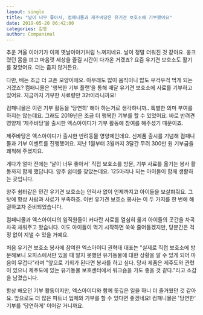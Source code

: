 ```yaml
---
layout: single
title: "날이 너무 좋아서, 컴패니몰과 제주바당은 유기견 보호소에 기부했어요"
date: 2019-05-20 06:42:00
categories: 감동
author: Companimal
---
```


추운 겨울 이야기가 이제 옛날이야기처럼 느껴지네요. 날이 정말 더워진 것 같아요. 웅크렸던 몸을 펴고 마음껏 세상을 즐길 시간이 다가온 거겠죠? 요즘 유기견 보호소도 활기를 찾았어요. 더는 춥지 않거든요.

다만, 배는 조금 더 고픈 모양이에요. 아무래도 많이 움직이니 밥도 우걱우걱 먹게 되는 거겠죠? 컴패니몰은 '행복한 기부 플랜’을 통해 매달 유기견 보호소에 사료를 기부하고 있어요. 지금까지 기부한 사료량만 32t이라니까요!

컴패니몰은 이런 기부 활동을 '당연히’ 해야 하는거로 생각하니까.. 특별한 의미 부여를 하지는 않는데요. 그래도 2019년은 조금 더 행복한 기부를 할 수 있었어요. 바로 반려견 영양제 '제주바당’을 출시한 엑스아이디가 기부 활동에 참여를 해주셨기 때문이죠.

제주바당은 엑스아이디가 출시한 반려동물 영양제인데요. 신제품 출시를 기념해 컴패니몰과 기부 이벤트를 진행했어요. 지난 1월부터 3월까지 3달간 무려 300만 원 기부금을 쾌척해 주셨지요.

게다가 얼마 전에는 '날이 너무 좋아서' 직접 보호소를 방문, 기부 사료를 옮기는 봉사 활동까지 함께 했답니다. 양주 쉼터를 찾았는데요. 125마리나 되는 아이들이 함께 생활하는 곳입니다.

양주 쉼터같은 민간 유기견 보호소는 안락사 없이 언제까지고 아이들을 보살펴줘요. 그 탓에 항상 사람과 사료가 부족하죠. 이번 유기견 보호소 봉사는 이 두 가지를 한 번에 해결하고자 준비되었습니다.

컴패니몰과 엑스아이디의 임직원들이 커다란 사료를 열심히 옮겨 아이들의 곳간을 차곡차곡 채워주고 왔습니다. 이도 아이들이 먹기 시작하면 쑥쑥 줄어들겠지만, 당분간은 걱정 없이 지낼 수 있을 거예요.

처음 유기견 보호소 봉사에 참여한 엑스아이디 권혁태 대표는 "실제로 직접 보호소에 방문해보니 오피스에서만 있을 때 알지 못했던 유기동물에 대한 상황을 알 수 있게 되어 마음이 무겁다"라며 "앞으로 기회가 된다면 봉사를 하고 싶다. 당사 제품은 제주도와 관련이 있으니 제주도에 있는 유기동물 보호센터에서 워크숍을 가도 좋을 것 같다."라고 소감을 남겼습니다.

항상 해오던 기부 활동이지만, 엑스아이디와 함께 뜻깊은 일을 하니 더 즐거웠던 것 같아요. 앞으로도 더 많은 파트너 업체와 기부를 할 수 있다면 좋겠네요! 컴패니몰은 '당연한' 기부를 '당연하게' 이어갈 거니까요.
